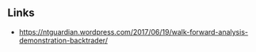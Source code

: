 
## Links
* https://ntguardian.wordpress.com/2017/06/19/walk-forward-analysis-demonstration-backtrader/
